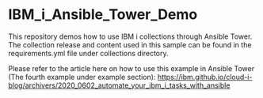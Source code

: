 # IBM_i_Ansible_Tower_Demo
This repository demos how to use IBM i collections through Ansible Tower. The collection release and content used in this sample can be found in the requirements.yml file under collections directory. 

Please refer to the article here on how to use this example in Ansible Tower (The fourth example under example section): https://ibm.github.io/cloud-i-blog/archivers/2020_0602_automate_your_ibm_i_tasks_with_ansible
